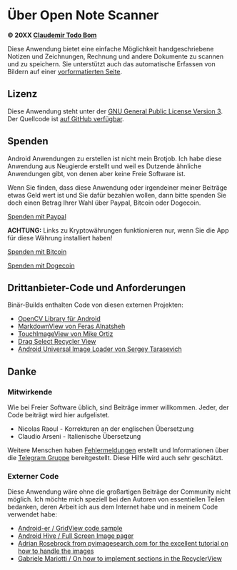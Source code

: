Über Open Note Scanner
=======================

**© 20XX [Claudemir Todo Bom](http://todobom.com)**

Diese Anwendung bietet eine einfache Möglichkeit handgeschriebene Notizen und Zeichnungen, Rechnung und andere Dokumente zu scannen und zu speichern. Sie unterstützt auch das automatische Erfassen von Bildern auf einer [vorformatierten Seite](https://github.com/ctodobom/OpenNoteScanner/raw/master/Page%20Templates/A4%20with%202%20pages.pdf).


Lizenz
-------

Diese Anwendung steht unter der [GNU General Public License Version 3](http://www.gnu.org/licenses/gpl.txt). Der Quellcode ist [auf GitHub verfügbar](http://github.com/ctodobom/OpenNoteScanner).

Spenden
---------

Android Anwendungen zu erstellen ist nicht mein Brotjob. Ich habe diese Anwendung aus Neugierde erstellt und weil es Dutzende ähnliche Anwendungen gibt, von denen aber keine Freie Software ist.

Wenn Sie finden, dass diese Anwendung oder irgendeiner meiner Beiträge etwas Geld wert ist und Sie dafür bezahlen wollen, dann bitte spenden Sie doch einen Betrag Ihrer Wahl über Paypal, Bitcoin oder Dogecoin.

[Spenden mit Paypal](https://www.paypal.com/cgi-bin/webscr?cmd=_s-xclick&hosted_button_id=X6XHVCPMRQEL4)

**ACHTUNG:** Links zu Kryptowährungen funktionieren nur, wenn Sie die App für diese Währung installiert haben!

[Spenden mit Bitcoin](bitcoin:1H5tqKZoWdqkR54PGe9w67EzBnLXHBFmt9)

[Spenden mit Dogecoin](dogecoin:DFBaP724XR3rfs9wFahBd353yFkgkqatvd)


Drittanbieter-Code und Anforderungen
----------------------------------

Binär-Builds enthalten Code von diesen externen Projekten:

* [OpenCV Library für Android](http://www.opencv.org)
* [MarkdownView von Feras Alnatsheh](https://github.com/falnatsheh/MarkdownView)
* [TouchImageView von Mike Ortiz](https://github.com/MikeOrtiz/TouchImageView)
* [Drag Select Recycler View](https://github.com/afollestad/drag-select-recyclerview)
* [Android Universal Image Loader von Sergey Tarasevich](https://github.com/nostra13/Android-Universal-Image-Loader)

Danke
------

### Mitwirkende

Wie bei Freier Software üblich, sind Beiträge immer willkommen. Jeder, der Code beiträgt wird hier aufgelistet.

* Nicolas Raoul - Korrekturen an der englischen Übersetzung
* Claudio Arseni - Italienische Übersetzung

Weitere Menschen haben [Fehlermeldungen](https://github.com/ctodobom/OpenNoteScanner/issues) erstellt und Informationen über die [Telegram Gruppe](https://telegram.me/joinchat/CGzsxQgjl8CyAZNrTG0qZg) bereitgestellt. Diese Hilfe wird auch sehr geschätzt.

### Externer Code

Diese Anwendung wäre ohne die großartigen Beiträge der Community nicht möglich. Ich möchte mich speziell bei den Autoren von essentiellen Teilen bedanken, deren Arbeit ich aus dem Internet habe und in meinem Code verwendet habe:

* [Android-er / GridView code sample](http://android-er.blogspot.com.br/2012/07/gridview-loading-photos-from-sd-card.html)
* [Android Hive / Full Screen Image pager](http://www.androidhive.info/2013/09/android-fullscreen-image-slider-with-swipe-and-pinch-zoom-gestures/)
* [Adrian Rosebrock from pyimagesearch.com for the excellent tutorial on how to handle the images](http://www.pyimagesearch.com/2014/09/01/build-kick-ass-mobile-document-scanner-just-5-minutes/)
* [Gabriele Mariotti / On how to implement sections in the RecyclerView](https://gist.github.com/gabrielemariotti/e81e126227f8a4bb339c)
